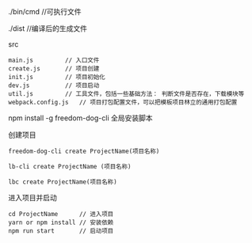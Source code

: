 ./bin/cmd  //可执行文件

./dist      //编译后的生成文件

src

    main.js         // 入口文件
    create.js       // 项目创建
    init.js         // 项目初始化
    dev.js          // 项目启动
    util.js         // 工具文件，包括一些基础方法： 判断文件是否存在，下载模块等
    webpack.config.js   // 项目打包配置文件，可以把模板项目林立的通用打包配置

npm install -g freedom-dog-cli 全局安装脚本

创建项目
~~~
freedom-dog-cli create ProjectName(项目名称)

lb-cli create ProjectName (项目名称)

lbc create ProjectName(项目名称)
~~~

进入项目并启动
~~~
cd ProjectName      // 进入项目
yarn or npm install // 安装依赖
npm run start       // 启动项目
~~~


